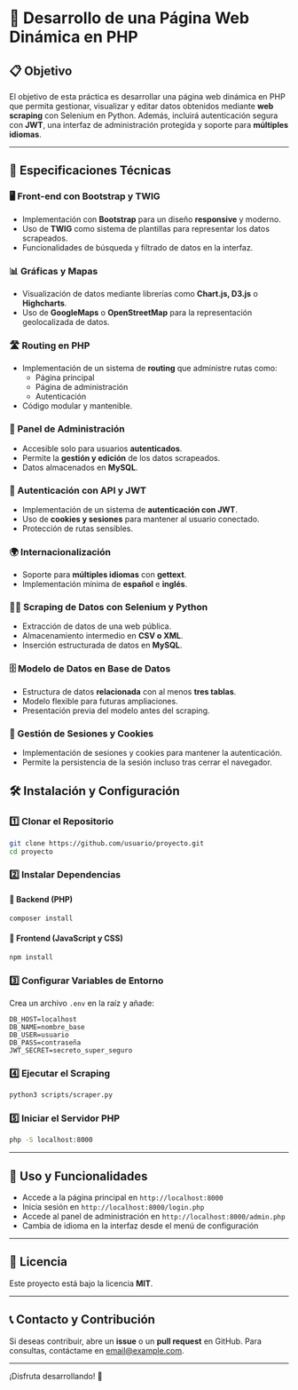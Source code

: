 # 📌 Desarrollo de una Página Web Dinámica en PHP

## 📋 Objetivo
El objetivo de esta práctica es desarrollar una página web dinámica en PHP que permita gestionar, visualizar y editar datos obtenidos mediante **web scraping** con Selenium en Python. Además, incluirá autenticación segura con **JWT**, una interfaz de administración protegida y soporte para **múltiples idiomas**.

---

## 🚀 Especificaciones Técnicas

### 🖥️ Front-end con Bootstrap y TWIG
- Implementación con **Bootstrap** para un diseño **responsive** y moderno.
- Uso de **TWIG** como sistema de plantillas para representar los datos scrapeados.
- Funcionalidades de búsqueda y filtrado de datos en la interfaz.

### 📊 Gráficas y Mapas
- Visualización de datos mediante librerías como **Chart.js, D3.js** o **Highcharts**.
- Uso de **GoogleMaps** o **OpenStreetMap** para la representación geolocalizada de datos.

### 🛣️ Routing en PHP
- Implementación de un sistema de **routing** que administre rutas como:
  - Página principal
  - Página de administración
  - Autenticación
- Código modular y mantenible.

### 🔐 Panel de Administración
- Accesible solo para usuarios **autenticados**.
- Permite la **gestión y edición** de los datos scrapeados.
- Datos almacenados en **MySQL**.

### 🔑 Autenticación con API y JWT
- Implementación de un sistema de **autenticación con JWT**.
- Uso de **cookies y sesiones** para mantener al usuario conectado.
- Protección de rutas sensibles.

### 🌍 Internacionalización
- Soporte para **múltiples idiomas** con **gettext**.
- Implementación mínima de **español** e **inglés**.

### 🕵️‍♂️ Scraping de Datos con Selenium y Python
- Extracción de datos de una web pública.
- Almacenamiento intermedio en **CSV o XML**.
- Inserción estructurada de datos en **MySQL**.

### 🗄️ Modelo de Datos en Base de Datos
- Estructura de datos **relacionada** con al menos **tres tablas**.
- Modelo flexible para futuras ampliaciones.
- Presentación previa del modelo antes del scraping.

### 🔄 Gestión de Sesiones y Cookies
- Implementación de sesiones y cookies para mantener la autenticación.
- Permite la persistencia de la sesión incluso tras cerrar el navegador.
  
## 🛠️ Instalación y Configuración

### 1️⃣ Clonar el Repositorio
```sh
git clone https://github.com/usuario/proyecto.git
cd proyecto
```

### 2️⃣ Instalar Dependencias
#### 📌 Backend (PHP)
```sh
composer install
```

#### 📌 Frontend (JavaScript y CSS)
```sh
npm install
```

### 3️⃣ Configurar Variables de Entorno
Crea un archivo `.env` en la raíz y añade:
```env
DB_HOST=localhost
DB_NAME=nombre_base
DB_USER=usuario
DB_PASS=contraseña
JWT_SECRET=secreto_super_seguro
```

### 4️⃣ Ejecutar el Scraping
```sh
python3 scripts/scraper.py
```

### 5️⃣ Iniciar el Servidor PHP
```sh
php -S localhost:8000
```

---

## 📌 Uso y Funcionalidades
- Accede a la página principal en `http://localhost:8000`
- Inicia sesión en `http://localhost:8000/login.php`
- Accede al panel de administración en `http://localhost:8000/admin.php`
- Cambia de idioma en la interfaz desde el menú de configuración

---

## 📜 Licencia
Este proyecto está bajo la licencia **MIT**.

---

## 📞 Contacto y Contribución
Si deseas contribuir, abre un **issue** o un **pull request** en GitHub. Para consultas, contáctame en [email@example.com](mailto:email@example.com).

---

¡Disfruta desarrollando! 🚀
